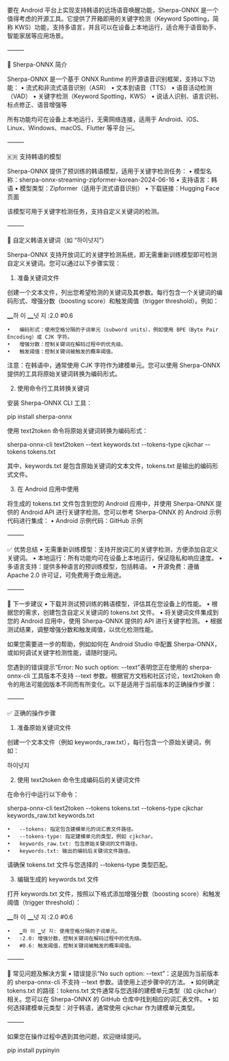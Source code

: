 要在 Android 平台上实现支持韩语的远场语音唤醒功能，Sherpa-ONNX 是一个值得考虑的开源工具。它提供了开箱即用的关键字检测（Keyword Spotting，简称 KWS）功能，支持多语言，并且可以在设备上本地运行，适合用于语音助手、智能家居等应用场景。

⸻

🧠 Sherpa-ONNX 简介

Sherpa-ONNX 是一个基于 ONNX Runtime 的开源语音识别框架，支持以下功能：
	•	流式和非流式语音识别（ASR）
	•	文本到语音（TTS）
	•	语音活动检测（VAD）
	•	关键字检测（Keyword Spotting，KWS）
	•	说话人识别、语言识别、标点修正、语音增强等

所有功能均可在设备上本地运行，无需网络连接，适用于 Android、iOS、Linux、Windows、macOS、Flutter 等平台  ￼。

⸻

🇰🇷 支持韩语的模型

Sherpa-ONNX 提供了预训练的韩语模型，适用于关键字检测任务：
	•	模型名称：sherpa-onnx-streaming-zipformer-korean-2024-06-16
	•	支持语言：韩语
	•	模型类型：Zipformer（适用于流式语音识别）
	•	下载链接：Hugging Face 页面

该模型可用于关键字检测任务，支持自定义关键词的检测。

⸻

🔑 自定义韩语关键词（如 “하이넛지”）

Sherpa-ONNX 支持开放词汇的关键字检测系统，即无需重新训练模型即可检测自定义关键词。您可以通过以下步骤实现：

1. 准备关键词文件

创建一个文本文件，列出您希望检测的关键词及其参数。每行包含一个关键词的编码形式、增强分数（boosting score）和触发阈值（trigger threshold）。例如：

▁하 이 ▁넛 지 :2.0 #0.6

	•	编码形式：使用空格分隔的子词单元（subword units），例如使用 BPE（Byte Pair Encoding）或 CJK 字符。
	•	增强分数：控制关键词在解码过程中的优先级。
	•	触发阈值：控制关键词被触发的概率阈值。

注意：在韩语中，通常使用 CJK 字符作为建模单元。您可以使用 Sherpa-ONNX 提供的工具将原始关键词转换为编码形式。

2. 使用命令行工具转换关键词

安装 Sherpa-ONNX CLI 工具：

pip install sherpa-onnx

使用 text2token 命令将原始关键词转换为编码形式：

sherpa-onnx-cli text2token --text keywords.txt --tokens-type cjkchar --tokens tokens.txt

其中，keywords.txt 是包含原始关键词的文本文件，tokens.txt 是输出的编码形式文件。

3. 在 Android 应用中使用

将生成的 tokens.txt 文件包含到您的 Android 应用中，并使用 Sherpa-ONNX 提供的 Android API 进行关键字检测。您可以参考 Sherpa-ONNX 的 Android 示例代码进行集成：
	•	Android 示例代码：GitHub 示例

⸻

✅ 优势总结
	•	无需重新训练模型：支持开放词汇的关键字检测，方便添加自定义关键词。
	•	本地运行：所有功能均可在设备上本地运行，保证隐私和响应速度。
	•	多语言支持：提供多种语言的预训练模型，包括韩语。
	•	开源免费：遵循 Apache 2.0 许可证，可免费用于商业用途。

⸻

🚀 下一步建议
	•	下载并测试预训练的韩语模型，评估其在您设备上的性能。
	•	根据您的需求，创建包含自定义关键词的 tokens.txt 文件。
	•	将关键词文件集成到您的 Android 应用中，使用 Sherpa-ONNX 提供的 API 进行关键字检测。
	•	根据测试结果，调整增强分数和触发阈值，以优化检测性能。

如果您需要进一步的帮助，例如如何在 Android Studio 中配置 Sherpa-ONNX，或如何调试关键字检测性能，请随时提问。






您遇到的错误提示“Error: No such option: --text”表明您正在使用的 sherpa-onnx-cli 工具版本不支持 --text 参数。根据官方文档和社区讨论，text2token 命令的用法可能因版本不同而有所变化。以下是适用于当前版本的正确操作步骤：

⸻

✅ 正确的操作步骤

1. 准备原始关键词文件

创建一个文本文件（例如 keywords_raw.txt），每行包含一个原始关键词，例如：

하이넛지

2. 使用 text2token 命令生成编码后的关键词文件

在命令行中运行以下命令：

sherpa-onnx-cli text2token --tokens tokens.txt --tokens-type cjkchar keywords_raw.txt keywords.txt

	•	--tokens: 指定包含建模单元的词汇表文件路径。
	•	--tokens-type: 指定建模单元的类型，例如 cjkchar。
	•	keywords_raw.txt: 包含原始关键词的文件路径。
	•	keywords.txt: 输出的编码后关键词文件路径。

请确保 tokens.txt 文件与您选择的 --tokens-type 类型匹配。

3. 编辑生成的 keywords.txt 文件

打开 keywords.txt 文件，按照以下格式添加增强分数（boosting score）和触发阈值（trigger threshold）：

▁하 이 ▁넛 지 :2.0 #0.6

	•	▁하 이 ▁넛 지: 使用空格分隔的子词单元。
	•	:2.0: 增强分数，控制关键词在解码过程中的优先级。
	•	#0.6: 触发阈值，控制关键词被触发的概率阈值。

⸻

🔧 常见问题及解决方案
	•	错误提示“No such option: --text”：这是因为当前版本的 sherpa-onnx-cli 不支持 --text 参数。请使用上述步骤中的方法。
	•	如何确定 tokens.txt 的路径：tokens.txt 文件通常与您选择的建模单元类型（如 cjkchar）相关。您可以在 Sherpa-ONNX 的 GitHub 仓库中找到相应的词汇表文件。
	•	如何选择建模单元类型：对于韩语，通常使用 cjkchar 作为建模单元类型。

⸻

如果您在操作过程中遇到其他问题，欢迎继续提问。



pip install pypinyin





